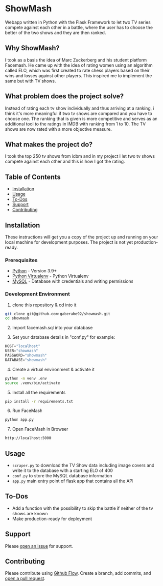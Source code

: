 # ShowMash

Webapp written in Python with the Flask Framework to let two TV series compete against each other in a battle, where the user has to choose the better of the two shows and they are then ranked.

## Why ShowMash?

I took as a basis the idea of Marc Zuckerberg and his student platform Facemash. He came up with the idea of rating women using an algorithm called ELO, which was first created to rate chess players based on their wins and losses against other players. This inspired me to implement the same but with TV shows.

## What problem does the project solve?

Instead of rating each tv show individually and thus arriving at a ranking, i think it's more meaningful if two tv shows are compared and you have to choose one. The ranking that is given is more competitive and serves as an additional tool to the ratings in IMDB with ranking from 1 to 10. The TV shows are now rated with a more objective measure.

## What makes the project do?

I took the top 250 tv shows from idbm and in my project I let two tv shows compete against each other and this is how I got the rating.

## Table of Contents

- [Installation](#installation)
- [Usage](#usage)
- [To-Dos](#to-dos)
- [Support](#support)
- [Contributing](#contributing)

## Installation

These instructions will get you a copy of the project up and running on your local machine for development purposes. The project is not yet production-ready.

### Prerequisites

- [Python](https://www.python.org/) - Version 3.9+
- [Python Virtualenv](https://docs.python.org/3/tutorial/venv.html) - Python Virtualenv
- [MySQL](https://www.mysql.com/) - Database with credentials and writing permissions

### Development Environment

1. clone this repository & cd into it

```sh
git clone git@github.com:gaberabe92/showmash.git
cd showmash
```

2. Import facemash.sql into your database

3. Set your database details in "conf.py" for example:

```python
HOST="localhost"
USER="showmash"
PASSWORD="showmash"
DATABASE="showmash"
```

4. Create a virtual environment & activate it

```sh
python -m venv .env
source .venv/bin/activate
```

5. Install all the requirements

```sh
pip install -r requirements.txt
```

6. Run FaceMash

```sh
python app.py
```

7. Open FaceMash in Browser

```sh
http://localhost:5000
```

## Usage

- `scraper.py` to download the TV Show data including image covers and write it to the database with a starting ELO of 400
- `conf.py` to store the MySQL database information
- `app.py` main entry point of flask app that contains all the API

## To-Dos

- Add a function with the possibility to skip the battle if neither of the tv shows are known
- Make production-ready for deployment

## Support

Please [open an issue](https://github.com/gaberabe92/showmash/issues/new) for support.

## Contributing

Please contribute using [Github Flow](https://guides.github.com/introduction/flow/). Create a branch, add commits, and [open a pull request](https://github.com/gaberabe92/showmash/compare).
